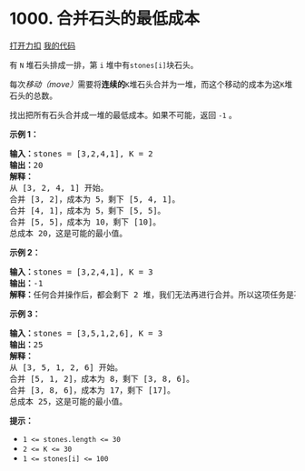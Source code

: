 # 1000. 合并石头的最低成本

[打开力扣](https://leetcode.cn/problems/minimum-cost-to-merge-stones) [我的代码](1000.minimum_cost_to_merge_stones.py)

有 <code>N</code> 堆石头排成一排，第 <code>i</code> 堆中有<code>stones[i]</code>块石头。

每次<em>移动（move）</em>需要将<strong>连续的</strong><code>K</code>堆石头合并为一堆，而这个移动的成本为这<code>K</code>堆石头的总数。

找出把所有石头合并成一堆的最低成本。如果不可能，返回 <code>-1</code> 。



<strong>示例 1：</strong>

<pre><strong>输入：</strong>stones = [3,2,4,1], K = 2
<strong>输出：</strong>20
<strong>解释：</strong>
从 [3, 2, 4, 1] 开始。
合并 [3, 2]，成本为 5，剩下 [5, 4, 1]。
合并 [4, 1]，成本为 5，剩下 [5, 5]。
合并 [5, 5]，成本为 10，剩下 [10]。
总成本 20，这是可能的最小值。
</pre>

<strong>示例 2：</strong>

<pre><strong>输入：</strong>stones = [3,2,4,1], K = 3
<strong>输出：</strong>-1
<strong>解释：</strong>任何合并操作后，都会剩下 2 堆，我们无法再进行合并。所以这项任务是不可能完成的。.
</pre>

<strong>示例 3：</strong>

<pre><strong>输入：</strong>stones = [3,5,1,2,6], K = 3
<strong>输出：</strong>25
<strong>解释：</strong>
从 [3, 5, 1, 2, 6] 开始。
合并 [5, 1, 2]，成本为 8，剩下 [3, 8, 6]。
合并 [3, 8, 6]，成本为 17，剩下 [17]。
总成本 25，这是可能的最小值。
</pre>



<strong>提示：</strong>

<ul>
	<li><code>1 <= stones.length <= 30</code></li>
	<li><code>2 <= K <= 30</code></li>
	<li><code>1 <= stones[i] <= 100</code></li>
</ul>
